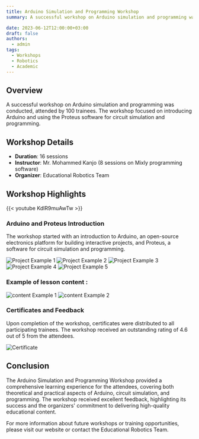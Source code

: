 ```yaml
---
title: Arduino Simulation and Programming Workshop
summary: A successful workshop on Arduino simulation and programming was conducted, attended by 100 trainees. The workshop focused on introducing Arduino and using the Proteus software for circuit simulation and programming.

date: 2023-06-12T12:00:00+03:00
draft: false
authors:
  - admin
tags:
  - Workshops
  - Robotics
  - Academic
---
```


## Overview

A successful workshop on Arduino simulation and programming was conducted, attended by 100 trainees. The workshop focused on introducing Arduino and using the Proteus software for circuit simulation and programming.

## Workshop Details

- **Duration**: 16 sessions
- **Instructor**: Mr. Mohammed Kanjo (8 sessions on Mixly programming software)
- **Organizer**: Educational Robotics Team

## Workshop Highlights

{{< youtube KdlR9muAwTw >}}


### Arduino and Proteus Introduction

The workshop started with an introduction to Arduino, an open-source electronics platform for building interactive projects, and Proteus, a software for circuit simulation and programming.

![Project Example 1](/arduino-cuarse/files/1.png)
![Project Example 2](/arduino-cuarse/files/2.png)
![Project Example 3](/arduino-cuarse/files/3.png)
![Project Example 4](/arduino-cuarse/files/4.png)
![Project Example 5](/arduino-cuarse/files/5.png)

### Example of lesson content :

![content Example 1](/arduino-cuarse/files/11.png)
![content Example 2](/arduino-cuarse/files/22.png)

### Certificates and Feedback

Upon completion of the workshop, certificates were distributed to all participating trainees. The workshop received an outstanding rating of 4.6 out of 5 from the attendees.

![Certificate](/arduino-cuarse/files/7.png)

## Conclusion

The Arduino Simulation and Programming Workshop provided a comprehensive learning experience for the attendees, covering both theoretical and practical aspects of Arduino, circuit simulation, and programming. The workshop received excellent feedback, highlighting its success and the organizers' commitment to delivering high-quality educational content.

For more information about future workshops or training opportunities, please visit our website or contact the Educational Robotics Team.